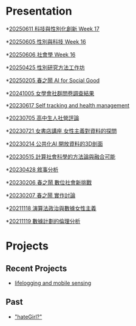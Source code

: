 # Presentation
*[20250611 科技與性別化創新 Week 17](https://docs.google.com/presentation/d/e/2PACX-1vTqLH6OjmAp4lpZzgugJOhaLnEqOo6Zh7JovrnKx0n7h-15cIoIoagqQPc_9kUCrI9c1UqoUKkhJDUX/pub?start=false&loop=false&delayms=3000)

*[20250605 性別與科技 Week 16](https://docs.google.com/presentation/d/e/2PACX-1vTiaHTNDCxPmtkZxw_YSEB0LAzo2S3ZAVUrphLgeErgy2XWIxty9GsLeSf7XI-Yz-1VjkGsdQPrnukJ/pub?start=false&loop=false&delayms=3000)

*[20250606 社會學 Week 16]()

*[20250425 性別研究方法工作坊]()

*[20250205 春之鬧 AI for Social Good]()

*[20241005 女學會社群問卷調查結果]()

*[20230617 Self tracking and health management]()

*[20230705 高中生人社營評論]()

*[20230721 女書店講座 女性主義對資料的探問]()

*[20230214 公共化AI 開放資料的3D剖面]()

*[20230515 計算社會科學的方法論與融合可能]()

*[20230428 敘事分析]()

*[20230206 春之鬧 數位社會新挑戰]()

*[20230207 春之鬧 實作討論]()


*[20211118 演算法政治與數據女性主義]()

*[20211119 數據計劃的倫理分析]()


# Projects

## Recent Projects
* [lifelogging and mobile sensing]()

## Past
* ["hateGirl?"]()

